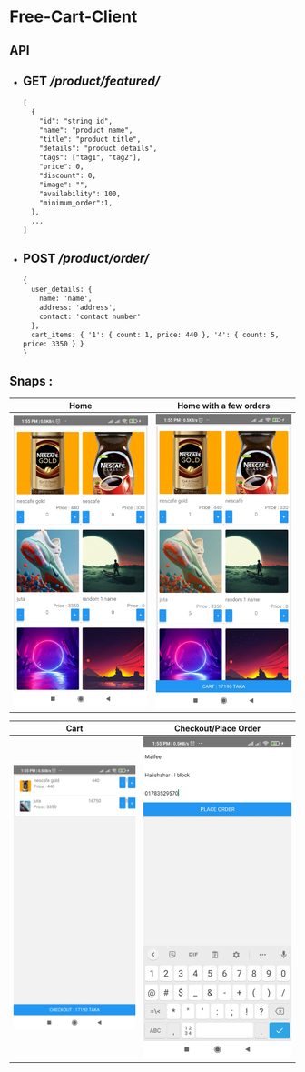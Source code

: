 # Free-Cart-Client

## API 
 - **GET** */product/featured/*
   - 
    ```
    [
      {
        "id": "string id",
        "name": "product name",
        "title": "product title",
        "details": "product details",
        "tags": ["tag1", "tag2"],
        "price": 0,
        "discount": 0,
        "image": "",
        "availability": 100,
        "minimum_order":1,
      },
      ...
    ]
    ```
 - **POST** */product/order/*
   -
   ```
   {
     user_details: {
       name: 'name',
       address: 'address',
       contact: 'contact number'
     },
     cart_items: { '1': { count: 1, price: 440 }, '4': { count: 5, price: 3350 } }
   }
   ```

## Snaps : 

Home                       |  Home with a few orders
:-------------------------:|:-------------------------:
![home-free cart client-mua-maifee](https://github.com/maifeeulasad/Free-Cart-Client/blob/gh-pages/snaps/Screenshot_2021-04-18-13-55-19-163_com.freecartclient.jpg) | ![home with order-free cart client-mua-maifee](https://github.com/maifeeulasad/Free-Cart-Client/blob/gh-pages/snaps/Screenshot_2021-04-18-13-55-25-392_com.freecartclient.jpg)

Cart                       |  Checkout/Place Order
:-------------------------:|:-------------------------:
![cart-free cart client-mua-maifee](https://github.com/maifeeulasad/Free-Cart-Client/blob/gh-pages/snaps/Screenshot_2021-04-18-13-55-28-776_com.freecartclient.jpg) | ![checkout/place order-free cart client-mua-maifee](https://github.com/maifeeulasad/Free-Cart-Client/blob/gh-pages/snaps/Screenshot_2021-04-18-13-55-56-094_com.freecartclient.jpg)
